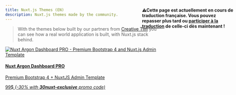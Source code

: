 ```yaml
---
title: Nuxt.js Themes (EN)
description: Nuxt.js themes made by the community.
---
```


> With the themes below built by our partners from [Creative Tim](https://www.creative-tim.com/?partner=120213) you can see how a real world application is built, with Nuxt.js stack behind.

<div>
  <a href="https://www.creative-tim.com/product/nuxt-argon-dashboard-pro?partner=120213" rel="nofollow" class="Promote">
    <img src="/themes/nuxt-argon-dashboard-pro.jpg" srcset="/themes/nuxt-argon-dashboard-pro-2x.jpg 2x"  alt="Nuxt Argon Dashboard PRO - Premium Bootstrap 4 and Nuxt.js Admin Template">
    <div class="Promote__Content">
      <h4 class="Promote__Content__Title">Nuxt Argon Dashboard PRO</h4>
      <p class="Promote__Content__Description">Premium Bootstrap 4 + NuxtJS Admin Template</p>
      <p class="Promote__Content__Price">99$ <i>(-30% with <strong>30nuxt-exclusive</strong> promo code)</i></p>
    </div>
  </a>
</div>

<p style="width: 294px;position: fixed; top : 64px; right: 4px;" class="Alert Alert--orange"><strong>⚠Cette page est actuellement en cours de traduction française. Vous pouvez repasser plus tard ou <a href="https://github.com/vuejs-fr/nuxt" target="_blank">participer à la traduction</a> de celle-ci dès maintenant !</strong></p>
